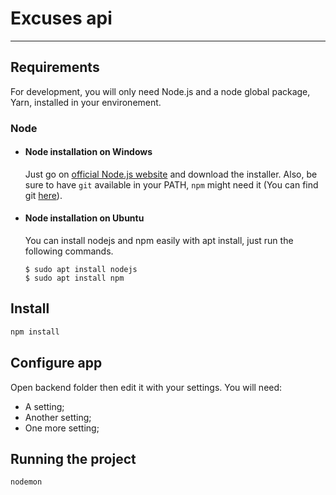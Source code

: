 # Excuses api

---
## Requirements

For development, you will only need Node.js and a node global package, Yarn, installed in your environement.

### Node
- #### Node installation on Windows

  Just go on [official Node.js website](https://nodejs.org/) and download the installer.
Also, be sure to have `git` available in your PATH, `npm` might need it (You can find git [here](https://git-scm.com/)).

- #### Node installation on Ubuntu

  You can install nodejs and npm easily with apt install, just run the following commands.

      $ sudo apt install nodejs 
      $ sudo apt install npm

## Install

```bash
npm install
```

## Configure app

Open backend folder then edit it with your settings. You will need:

- A setting;
- Another setting;
- One more setting;

## Running the project

    nodemon
